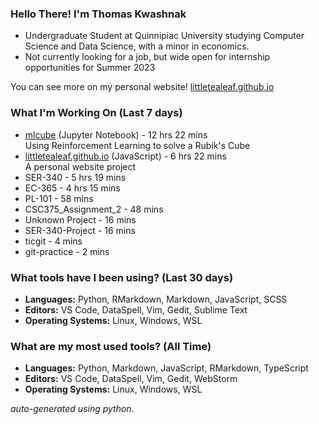 
### Hello There! I'm Thomas Kwashnak

- Undergraduate Student at Quinnipiac University studying Computer Science and Data Science, with a minor in economics.
- Not currently looking for a job, but wide open for internship opportunities for Summer 2023

You can see more on my personal website! [littletealeaf.github.io](https://littletealeaf.github.io)

### What I'm Working On (Last 7 days)
<ul><li><a href="https://github.com/LittleTealeaf/mlcube">mlcube</a> (Jupyter Notebook) - 12 hrs 22 mins<br>Using Reinforcement Learning to solve a Rubik's Cube</li><li><a href="https://github.com/LittleTealeaf/littletealeaf.github.io">littletealeaf.github.io</a> (JavaScript) - 6 hrs 22 mins<br>A personal website project</li><li>SER-340 - 5 hrs 19 mins</li><li>EC-365 - 4 hrs 15 mins</li><li>PL-101 - 58 mins</li><li>CSC375_Assignment_2 - 48 mins</li><li>Unknown Project - 16 mins</li><li>SER-340-Project - 16 mins</li><li>ticgit - 4 mins</li><li>git-practice - 2 mins</li></ul>

### What tools have I been using? (Last 30 days)
- **Languages:** Python, RMarkdown, Markdown, JavaScript, SCSS
- **Editors:** VS Code, DataSpell, Vim, Gedit, Sublime Text
- **Operating Systems:** Linux, Windows, WSL

### What are my most used tools? (All Time)
- **Languages:** Python, Markdown, JavaScript, RMarkdown, TypeScript
- **Editors:** VS Code, DataSpell, Vim, Gedit, WebStorm
- **Operating Systems:** Linux, Windows, WSL

*auto-generated using python.*
